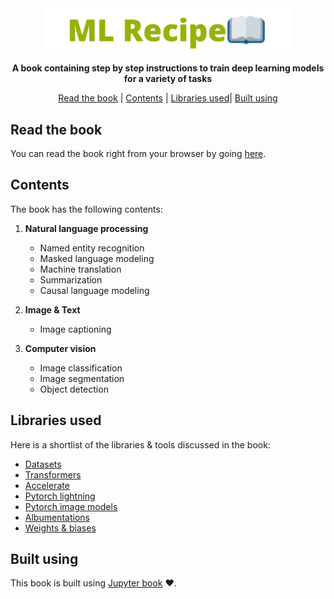 <div align="center">

<img src="logo.png" width="400px">
   
**A book containing step by step instructions to train deep learning models for a variety of tasks**

<p align="center">
   <a href="#read-the-book">Read the book</a> |
   <a href="#contents">Contents</a> |
   <a href="#libraries-used">Libraries used</a>|
   <a href="#built-using">Built using</a>
</p>
   
</div>

## Read the book
You can read the book right from your browser by going [here](#contents).

## Contents

The book has the following contents:

1. **Natural language processing**

    * Named entity recognition
    * Masked language modeling
    * Machine translation
    * Summarization
    * Causal language modeling

2. **Image & Text**

    * Image captioning

3. **Computer vision**

    * Image classification
    * Image segmentation
    * Object detection

## Libraries used

Here is a shortlist of the libraries & tools discussed in the book:

* [Datasets](https://github.com/huggingface/datasets)
* [Transformers](https://github.com/huggingface/transformers)
* [Accelerate](https://github.com/huggingface/accelerate)
* [Pytorch lightning](https://github.com/PyTorchLightning/pytorch-lightning)
* [Pytorch image models](https://github.com/rwightman/pytorch-image-models)
* [Albumentations](https://albumentations.ai/)
* [Weights & biases](https://wandb.ai/)

## Built using

This book is built using [Jupyter book](https://jupyterbook.org/) ❤️.
